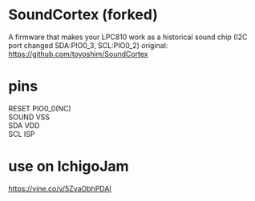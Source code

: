 # SoundCortex (forked)
A firmware that makes your LPC810 work as a historical sound chip (I2C port changed SDA:PIO0_3, SCL:PIO0_2)
original: https://github.com/toyoshim/SoundCortex

# pins
RESET	PIO0_0(NC)  
SOUND	VSS  
SDA	VDD  
SCL	ISP  

# use on IchigoJam
https://vine.co/v/5ZvaObhPDAI
